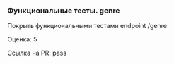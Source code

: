 ### Функциональные тесты. genre

Покрыть функциональными тестами endpoint /genre 

Оценка: 5

Ссылка на PR: pass
